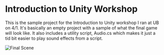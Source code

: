 # Introduction to Unity Workshop

This is the sample project for the Introduction to Unity workshop I ran at UB on 4/1.
It's basically an empty project with a sample of what the final game will look like. It also includes a utility script, Audio.cs which makes it just a tid bit easier to play sound effects from a script.

![Final Scene](https://i.imgur.com/wpQPMDj.png)


